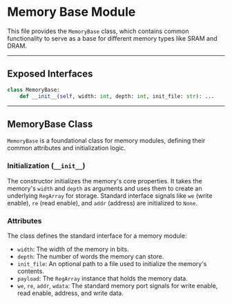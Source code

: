 # Memory Base Module

This file provides the `MemoryBase` class, which contains common functionality to serve as a base for different memory types like SRAM and DRAM.

-----

## Exposed Interfaces

```python
class MemoryBase:
    def __init__(self, width: int, depth: int, init_file: str): ...
```

-----

## MemoryBase Class

`MemoryBase` is a foundational class for memory modules, defining their common attributes and initialization logic.

### Initialization (`__init__`)

The constructor initializes the memory's core properties. It takes the memory's `width` and `depth` as arguments and uses them to create an underlying `RegArray` for storage. Standard interface signals like `we` (write enable), `re` (read enable), and `addr` (address) are initialized to `None`.

### Attributes

The class defines the standard interface for a memory module:

  * `width`: The width of the memory in bits.
  * `depth`: The number of words the memory can store.
  * `init_file`: An optional path to a file used to initialize the memory's contents.
  * `payload`: The `RegArray` instance that holds the memory data.
  * `we`, `re`, `addr`, `wdata`: The standard memory port signals for write enable, read enable, address, and write data.
